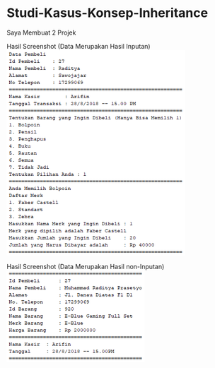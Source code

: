 # Studi-Kasus-Konsep-Inheritance
Saya Membuat 2 Projek

Hasil Screenshot (Data Merupakan Hasil Inputan)<br>
![alt image](https://github.com/Raditya44/Studi-Kasus-Konsep-Inheritance/blob/master/TokoBuku1.PNG)

Hasil Screenshot (Data Merupakan Hasil non-Inputan)<br>
![alt image](https://github.com/Raditya44/Studi-Kasus-Konsep-Inheritance/blob/master/TokoBuku2.PNG)
